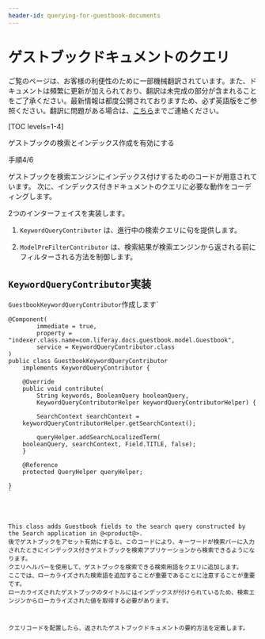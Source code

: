```yaml
---
header-id: querying-for-guestbook-documents
---
```


# ゲストブックドキュメントのクエリ

<p class="alert alert-info"><span class="wysiwyg-color-blue120">ご覧のページは、お客様の利便性のために一部機械翻訳されています。また、ドキュメントは頻繁に更新が加えられており、翻訳は未完成の部分が含まれることをご了承ください。最新情報は都度公開されておりますため、必ず英語版をご参照ください。翻訳に問題がある場合は、<a href="mailto:support-content-jp@liferay.com">こちら</a>までご連絡ください。</span></p>

[TOC levels=1-4]

<div class="learn-path-step row">
    <p id="stepTitle">ゲストブックの検索とインデックス作成を有効にする</p><p>手順4/6</p>
</div>

ゲストブックを検索エンジンにインデックス付けするためのコードが用意されています。 次に、インデックス付きドキュメントのクエリに必要な動作をコーディングします。

2つのインターフェイスを実装します。

1.  `KeywordQueryContributor` は、進行中の検索クエリに句を提供します。

2.  `ModelPreFilterContributor` は、検索結果が検索エンジンから返される前にフィルターされる方法を制御します。

## `KeywordQueryContributor`実装

`GuestbookKeywordQueryContributor`作成します`</p>

<pre><code>@Component(
        immediate = true,
        property = "indexer.class.name=com.liferay.docs.guestbook.model.Guestbook",
        service = KeywordQueryContributor.class
)
public class GuestbookKeywordQueryContributor
    implements KeywordQueryContributor {

    @Override
    public void contribute(
        String keywords, BooleanQuery booleanQuery,
        KeywordQueryContributorHelper keywordQueryContributorHelper) {

        SearchContext searchContext =
    keywordQueryContributorHelper.getSearchContext();

        queryHelper.addSearchLocalizedTerm(
    booleanQuery, searchContext, Field.TITLE, false);
    }

    @Reference
    protected QueryHelper queryHelper;

}
`</pre>

This class adds Guestbook fields to the search query constructed by the Search application in @<product@>. 後でゲストブックをアセット有効にすると、このコードにより、キーワードが検索バーに入力されたときにインデックス付きゲストブックを検索アプリケーションから検索できるようになります。 クエリヘルパーを使用して、ゲストブックを検索できる検索用語をクエリに追加します。 ここでは、ローカライズされた検索語を追加することが重要であることに注意することが重要です。 ローカライズされたゲストブックのタイトルにはインデックスが付けられているため、検索エンジンからローカライズされた値を取得する必要があります。

クエリコードを配置したら、返されたゲストブックドキュメントの要約方法を定義します。
